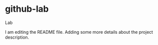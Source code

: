 # github-lab
Lab

I am editing the README file. Adding some more details about the project description.


